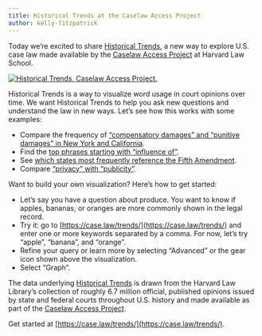 ```yaml
---
title: Historical Trends at the Caselaw Access Project
author: kelly-fitzpatrick
---
```

Today we’re excited to share [Historical Trends](https://case.law/trends/), a new way to explore U.S. case law made available by the [Caselaw Access Project](https://case.law/) at Harvard Law School.

[![Historical Trends, Caselaw Access Project.](https://lil-blog-media.s3.amazonaws.com/main_twitter.png)](https://case.law/trends/)

Historical Trends is a way to visualize word usage in court opinions over time. We want Historical Trends to help you ask new questions and understand the law in new ways. Let’s see how this works with some examples:

* Compare the frequency of [“compensatory damages” and “punitive damages” in New York and California](https://case.law/trends/?q=ny%3A%20compensatory%20damages,%20ny%3A%20punitive%20damages,%20cal%3A%20compensatory%20damages,%20cal%3A%20punitive%20damages). 
* Find the [top phrases starting with “influence of”](https://case.law/trends/?q=influence%20of%20%2a).
* See [which states most frequently reference the Fifth Amendment](https://case.law/trends/?q=%2a%3A%20Fifth%20Amendment). 
* Compare [“privacy” with “publicity”](https://case.law/trends/?q=privacy,%20publicity).

Want to build your own visualization? Here’s how to get started:

* Let’s say you have a question about produce. You want to know if apples, bananas, or oranges are more commonly shown in the legal record.
* Try it: go to [https://case.law/trends/](https://case.law/trends/) and enter one or more keywords separated by a comma. For now, let’s try “apple”, “banana”, and “orange”.
* Refine your query or learn more by selecting “Advanced” or the gear icon shown above the visualization.
* Select “Graph”.

The data underlying [Historical Trends](https://case.law/trends/) is drawn from the Harvard Law Library’s collection of roughly 6.7 million official, published opinions issued by state and federal courts throughout U.S. history and made available as part of the [Caselaw Access Project](https://case.law/).

Get started at [https://case.law/trends/](https://case.law/trends/).
